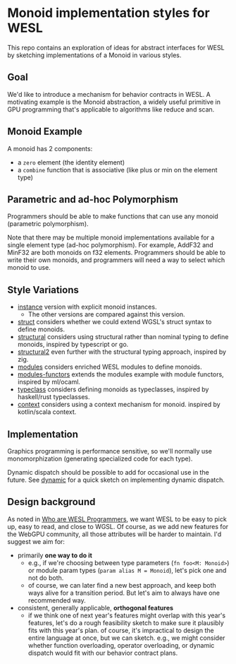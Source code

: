 # Monoid implementation styles for WESL

This repo contains an exploration of ideas for abstract interfaces 
for WESL by sketching implementations of a Monoid in various styles.

## Goal
We'd like to introduce a mechanism for behavior
contracts in WESL. 
A motivating example is the Monoid abstraction,
a widely useful primitive in GPU programming that's applicable
to algorithms like reduce and scan.

## Monoid Example
A monoid has 2 components:
- a `zero` element (the identity element)
- a `combine` function that is associative (like plus or min on the element type)

## Parametric and ad-hoc Polymorphism
Programmers should be able to make functions 
that can use any monoid (parametric polymorphism). 

Note that there may be multiple monoid implementations 
available for a single element type (ad-hoc polymorphism).
For example, AddF32 and MinF32 are both monoids on f32 elements.
Programmers should be able to write their own monoids,
and programmers will need a way to select which monoid to use.

## Style Variations
- [instance](./instance.wesl) version with explicit monoid instances.
  - The other versions are compared against this version.
- [struct](./struct.wesl) considers whether we could extend WGSL's struct syntax to define monoids.
- [structural](./structural.wesl) considers using structural rather than nominal typing to define monoids, inspired by typescript or go.
- [structural2](./structural2.wesl) even further with the structural typing approach,
  inspired by zig.
- [modules](./modules.wesl) considers enriched WESL modules to define monoids.
- [modules-functors](./modules-functors.wesl) extends the modules example 
  with module functors, inspired by ml/ocaml.
- [typeclass](./typeclass.wesl) considers defining monoids as typeclasses,
  inspired by haskell/rust typeclasses.
- [context](./context.wesl) considers using a context mechanism for monoid.
  inspired by kotlin/scala context.

## Implementation
Graphics programming is performance sensitive, so we'll
normally use monomorphization (generating specialized code for each type). 

Dynamic dispatch should be possible to add for occasional
use in the future. 
See [dynamic](./Dynamic.md) for a quick sketch on implementing 
dynamic dispatch.

## Design background
As noted in [Who are WESL Programmers](https://wesl-lang.dev/spec/Designing#who-are-wesl-programmers), 
we want WESL to be easy to pick up, easy to read, and close to WGSL.
Of course, as we add new features for the WebGPU community, 
all those attributes will be harder to maintain. I'd suggest we aim for:
- primarily **one way to do it**
  - e.g., if we're choosing between type parameters (`fn foo<M: Monoid>`) 
    or module param types (`param alias M = Monoid`), let's pick one
    and not do both.
  - of course, we can later find a new best approach, 
    and keep both ways alive for a transition period. But let's
    aim to always have one recommended way.
- consistent, generally applicable, **orthogonal features**
  - if we think one of next year's features might overlap with this year's 
    features, let's do a rough feasibility sketch 
    to make sure it plausibly fits with this year's plan.
    of course, it's impractical to design the entire language at once, but 
    we can sketch.
    e.g., we might consider whether function overloading, 
    operator overloading, or dynamic dispatch would fit with our behavior
    contract plans.

